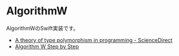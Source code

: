 # AlgorithmW

AlgorithmWのSwift実装です。

+ [A theory of type polymorphism in programming - ScienceDirect](http://www.sciencedirect.com/science/article/pii/0022000078900144)
+ [Algorithm W Step by Step](http://catamorph.de/documents/AlgorithmW.pdf)
